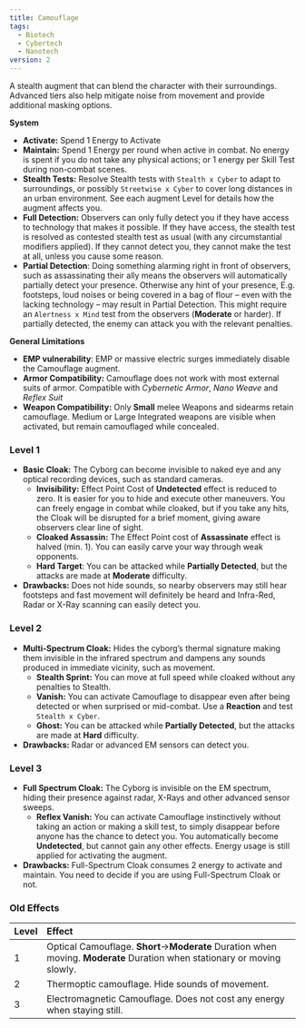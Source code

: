 ```yaml
---
title: Camouflage
tags:
  - Biotech
  - Cybertech
  - Nanotech
version: 2
---
```

A stealth augment that can blend the character with their surroundings. Advanced tiers also help mitigate noise from movement and provide additional masking options.

**System**
+ **Activate:** Spend 1 Energy to Activate
+ **Maintain:** Spend 1 Energy per round when active in combat. No energy is spent if you do not take any physical actions; or 1 energy per Skill Test during non-combat scenes.
+ **Stealth Tests:** Resolve Stealth tests with `Stealth x Cyber` to adapt to surroundings, or possibly `Streetwise x Cyber` to cover long distances in an urban environment. See each augment Level for details how the augment affects you.
+ **Full Detection:** Observers can only fully detect you if they have access to technology that makes it possible. If they have access, the stealth test is resolved as contested stealth test as usual (with any circumstantial modifiers applied). If they cannot detect you, they cannot make the test at all, unless you cause some reason.
+ **Partial Detection**: Doing something alarming right in front of observers, such as assassinating their ally means the observers will automatically partially detect your presence. Otherwise any hint of your presence, E.g. footsteps, loud noises or being covered in a bag of flour – even with the lacking technology – may result in Partial Detection. This might require an `Alertness x Mind` test from the observers (**Moderate** or harder). If partially detected, the enemy can attack you with the relevant penalties.

**General Limitations**
+ **EMP vulnerability**: EMP or massive electric surges immediately disable the Camouflage augment.
+ **Armor Compatibility:** Camouflage does not work with most external suits of armor. Compatible with *Cybernetic Armor*, *Nano Weave* and *Reflex Suit*
+ **Weapon Compatibility:** Only **Small** melee Weapons and sidearms retain camouflage. Medium or Large Integrated weapons are visible when activated, but remain camouflaged while concealed.

### Level 1
- **Basic Cloak:** The Cyborg can become invisible to naked eye and any optical recording devices, such as standard cameras.
	- **Invisibility:** Effect Point Cost of **Undetected** effect is reduced to zero. It is easier for you to hide and execute other maneuvers. You can freely engage in combat while cloaked, but if you take any hits, the Cloak will be disrupted for a brief moment, giving aware observers clear line of sight.
	- **Cloaked Assassin:** The Effect Point cost of **Assassinate** effect is halved (min. 1). You can easily carve your way through weak opponents.
	- **Hard Target**: You can be attacked while **Partially Detected**, but the attacks are made at **Moderate** difficulty.
- **Drawbacks:** Does not hide sounds, so nearby observers may still hear footsteps and fast movement will definitely be heard and Infra-Red, Radar or X-Ray scanning can easily detect you.

### Level 2
- **Multi-Spectrum Cloak:** Hides the cyborg’s thermal signature making them invisible in the infrared spectrum and dampens any sounds produced in immediate vicinity, such as movement.
	- **Stealth Sprint:** You can move at full speed while cloaked without any penalties to Stealth.
	- **Vanish:** You can activate Camouflage to disappear even after being detected or when surprised or mid-combat. Use a **Reaction** and test `Stealth x Cyber`.
	- **Ghost:** You can be attacked while **Partially Detected**, but the attacks are made at **Hard** difficulty.
- **Drawbacks:** Radar or advanced EM sensors can detect you.

### Level 3
- **Full Spectrum Cloak:** The Cyborg is invisible on the EM spectrum, hiding their presence against radar, X-Rays and other advanced sensor sweeps.
	- **Reflex Vanish:** You can activate Camouflage instinctively without taking an action or making a skill test, to simply disappear before anyone has the chance to detect you. You automatically become **Undetected**, but cannot gain any other effects. Energy usage is still applied for activating the augment.
- **Drawbacks:** Full-Spectrum Cloak consumes 2 energy to activate and maintain. You need to decide if you are using Full-Spectrum Cloak or not.

### Old Effects

| Level | Effect                                                                                                                   |
| :---- | :----------------------------------------------------------------------------------------------------------------------- |
| 1     | Optical Camouflage. **Short**→**Moderate** Duration when moving. **Moderate** Duration when stationary or moving slowly. |
| 2     | Thermoptic camouflage. Hide sounds of movement.                                                                          |
| 3     | Electromagnetic Camouflage. Does not cost any energy when staying still.                                                 |